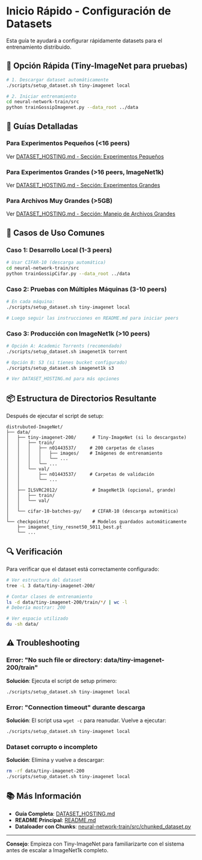 # Inicio Rápido - Configuración de Datasets

Esta guía te ayudará a configurar rápidamente datasets para el entrenamiento distribuido.

## 🚀 Opción Rápida (Tiny-ImageNet para pruebas)

```bash
# 1. Descargar dataset automáticamente
./scripts/setup_dataset.sh tiny-imagenet local

# 2. Iniciar entrenamiento
cd neural-network-train/src
python trainGossipImagenet.py --data_root ../data
```

## 📖 Guías Detalladas

### Para Experimentos Pequeños (<16 peers)
Ver [DATASET_HOSTING.md - Sección: Experimentos Pequeños](DATASET_HOSTING.md#1-experimentos-pequeños-3-16-peers-1gb)

### Para Experimentos Grandes (>16 peers, ImageNet1k)
Ver [DATASET_HOSTING.md - Sección: Experimentos Grandes](DATASET_HOSTING.md#2-experimentos-grandes-16-peers-1gb)

### Para Archivos Muy Grandes (>5GB)
Ver [DATASET_HOSTING.md - Sección: Manejo de Archivos Grandes](DATASET_HOSTING.md#manejo-de-archivos-grandes)

## 🎯 Casos de Uso Comunes

### Caso 1: Desarrollo Local (1-3 peers)
```bash
# Usar CIFAR-10 (descarga automática)
cd neural-network-train/src
python trainGossipCifar.py --data_root ../data
```

### Caso 2: Pruebas con Múltiples Máquinas (3-10 peers)
```bash
# En cada máquina:
./scripts/setup_dataset.sh tiny-imagenet local

# Luego seguir las instrucciones en README.md para iniciar peers
```

### Caso 3: Producción con ImageNet1k (>10 peers)
```bash
# Opción A: Academic Torrents (recomendado)
./scripts/setup_dataset.sh imagenet1k torrent

# Opción B: S3 (si tienes bucket configurado)
./scripts/setup_dataset.sh imagenet1k s3

# Ver DATASET_HOSTING.md para más opciones
```

## 📦 Estructura de Directorios Resultante

Después de ejecutar el script de setup:

```
distrubuted-ImageNet/
├── data/
│   ├── tiny-imagenet-200/      # Tiny-ImageNet (si lo descargaste)
│   │   ├── train/
│   │   │   ├── n01443537/     # 200 carpetas de clases
│   │   │   │   ├── images/    # Imágenes de entrenamiento
│   │   │   │   └── ...
│   │   │   └── ...
│   │   └── val/
│   │       ├── n01443537/     # Carpetas de validación
│   │       └── ...
│   │
│   ├── ILSVRC2012/             # ImageNet1k (opcional, grande)
│   │   ├── train/
│   │   └── val/
│   │
│   └── cifar-10-batches-py/    # CIFAR-10 (descarga automática)
│
└── checkpoints/                # Modelos guardados automáticamente
    ├── imagenet_tiny_resnet50_5011_best.pt
    └── ...
```

## 🔍 Verificación

Para verificar que el dataset está correctamente configurado:

```bash
# Ver estructura del dataset
tree -L 3 data/tiny-imagenet-200/

# Contar clases de entrenamiento
ls -d data/tiny-imagenet-200/train/*/ | wc -l
# Debería mostrar: 200

# Ver espacio utilizado
du -sh data/
```

## ⚠️ Troubleshooting

### Error: "No such file or directory: data/tiny-imagenet-200/train"
**Solución**: Ejecuta el script de setup primero:
```bash
./scripts/setup_dataset.sh tiny-imagenet local
```

### Error: "Connection timeout" durante descarga
**Solución**: El script usa `wget -c` para reanudar. Vuelve a ejecutar:
```bash
./scripts/setup_dataset.sh tiny-imagenet local
```

### Dataset corrupto o incompleto
**Solución**: Elimina y vuelve a descargar:
```bash
rm -rf data/tiny-imagenet-200
./scripts/setup_dataset.sh tiny-imagenet local
```

## 📚 Más Información

- **Guía Completa**: [DATASET_HOSTING.md](DATASET_HOSTING.md)
- **README Principal**: [README.md](README.md)
- **Dataloader con Chunks**: [neural-network-train/src/chunked_dataset.py](neural-network-train/src/chunked_dataset.py)

---

**Consejo**: Empieza con Tiny-ImageNet para familiarizarte con el sistema antes de escalar a ImageNet1k completo.
